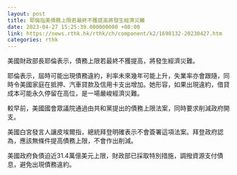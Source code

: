```yaml
---
layout: post
title: 耶倫指美債務上限若最終不獲提高將發生經濟災難
date: 2023-04-27 15:25:39.000000000 +08:00
link: https://news.rthk.hk/rthk/ch/component/k2/1698132-20230427.htm
categories: rthk
---
```


美國財政部長耶倫表示，債務上限若最終不獲提高，將發生經濟災難。

耶倫表示，屆時可能出現債務違約，利率未來幾年可能上升，失業率亦會跟隨，同時令美國家庭在抵押、汽車貸款及信用卡支出增加。她形容，如果出現違約，借貸成本可能永久停留在高位，是一場嚴峻經濟災難。

較早前，美國國會眾議院通過由共和黨提出的債務上限法案，同時要求削減政府開支。

美國白宮發言人讓皮埃爾指，總統拜登明確表示不會簽署這項法案。拜登政府認為，應該無條件提高債務上限，不會作出削減。

美國政府負債迫近31.4萬億美元上限，財政部已採取特別措施，調撥資源支付債息，避免出現債務違約。

